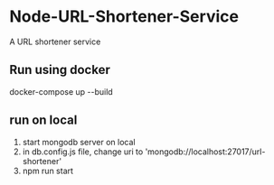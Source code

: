 # Node-URL-Shortener-Service
A URL shortener service

## Run using docker
docker-compose up --build

## run on local
1. start mongodb server on local
2. in db.config.js file, change uri to 'mongodb://localhost:27017/url-shortener'
3. npm run start
